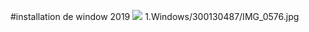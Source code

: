 #installation de window 2019
<img src=images/IMG_0576.jpg width='' height='' > </img>
1.Windows/300130487/IMG_0576.jpg
